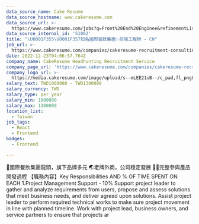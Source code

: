 ```yaml
---
data_source_name: Cake Resume
data_source_hostname: www.cakeresume.com
data_source_url: >-
  https://www.cakeresume.com/jobs?q=Front%20End%20Enginee&refinementList[lang_name][0]=E[…]tech_front-end-development&range[salary_range][min]=1000000
data_source_internal_id: '51062'
title: "\U0001F355\U0001F357知名國際餐飲集團✨前端工程師 - CH"
job_url: >-
  https://www.cakeresume.com/companies/cakeresume-recruitment-consulting/jobs/d1114c
date: 2022-12-23T04:06:57.764Z
company_name: CakeResume Headhunting Recruitment Service
company_page_url: 'https://www.cakeresume.com/companies/cakeresume-recruitment-consulting'
company_logo_url: >-
  https://media.cakeresume.com/image/upload/s--mLEE21uB--/c_pad,fl_png8,h_200,w_200/v1620881212/vdbipassrdfr8omwzeq6.png
salary_text: TWD1000000 - TWD1300000
salary_currency: TWD
salary_type: per_year
salary_min: 1000000
salary_max: 1300000
location_list:
  - Taiwan
job_tags:
  - React
  - Frontend
badges:
  - Frontend

---
```


🍟國際餐飲集團龍頭，旗下品牌多元 🌏老牌外商，公司穩定發展 🙌🏻完整參與產品開發過程 【職務內容】Key Responsibilities AND % OF TIME SPENT ON EACH 1.Project Management Support - 10% Support project leader to gather and analyze requirements from users, propose and assess solutions that meet business needs, and deliver agreed upon solutions. Assist project leader to perform required technical works to make sure project movement in line with planned timeline. Work with project lead, business owners, and service partners to ensure that projects ar